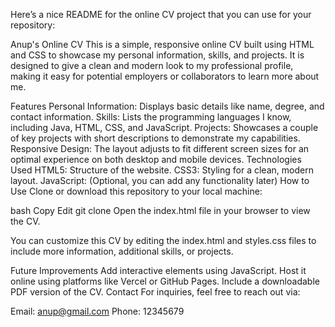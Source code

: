 
Here’s a nice README for the online CV project that you can use for your repository:

Anup's Online CV
This is a simple, responsive online CV built using HTML and CSS to showcase my personal information, skills, and projects. It is designed to give a clean and modern look to my professional profile, making it easy for potential employers or collaborators to learn more about me.

Features
Personal Information: Displays basic details like name, degree, and contact information.
Skills: Lists the programming languages I know, including Java, HTML, CSS, and JavaScript.
Projects: Showcases a couple of key projects with short descriptions to demonstrate my capabilities.
Responsive Design: The layout adjusts to fit different screen sizes for an optimal experience on both desktop and mobile devices.
Technologies Used
HTML5: Structure of the website.
CSS3: Styling for a clean, modern layout.
JavaScript: (Optional, you can add any functionality later)
How to Use
Clone or download this repository to your local machine:

bash
Copy
Edit
git clone <repository-url>
Open the index.html file in your browser to view the CV.

You can customize this CV by editing the index.html and styles.css files to include more information, additional skills, or projects.

Future Improvements
Add interactive elements using JavaScript.
Host it online using platforms like Vercel or GitHub Pages.
Include a downloadable PDF version of the CV.
Contact
For inquiries, feel free to reach out via:

Email: anup@gmail.com
Phone: 12345679
